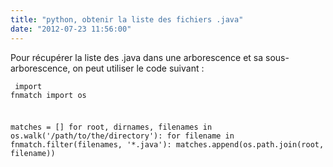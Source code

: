```yaml
---
title: "python, obtenir la liste des fichiers .java"
date: "2012-07-23 11:56:00"
---
```

Pour récupérer la liste des .java dans une arborescence et sa sous-arborescence, on peut utiliser le code suivant :  <code><pre>
import fnmatch
import os

matches = []
for root, dirnames, filenames in os.walk('/path/to/the/directory'):
  for filename in fnmatch.filter(filenames, '*.java'):
      matches.append(os.path.join(root, filename))
</pre></code>
